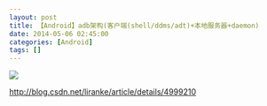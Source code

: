 ```yaml
---
layout: post
title: 【Android】adb架构(客户端(shell/ddms/adt)+本地服务器+daemon)
date: 2014-05-06 02:45:00
categories: [Android]
tags: []
---
```



![](http://img.blog.csdn.net/20140506024525953?watermark/2/text/aHR0cDovL2Jsb2cuY3Nkbi5uZXQvdHVodW9sb25n/font/5a6L5L2T/fontsize/400/fill/I0JBQkFCMA==/dissolve/70/gravity/SouthEast)



http://blog.csdn.net/liranke/article/details/4999210


